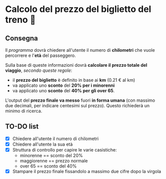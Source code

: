 # Calcolo del prezzo del biglietto del treno :train:

## Consegna

Il *programma* dovrà chiedere all'utente il numero di **chilometri** che vuole percorrere e l'**età** del passeggero.

Sulla base di queste informazioni dovrà **calcolare il prezzo totale del viaggio**, *secondo queste regole*:

- il **prezzo del biglietto** è definito in base ai **km** (0.21 € al km)
- va applicato uno **sconto** del **20% per i minorenni**
- va applicato uno **sconto** del **40% per gli over 65**.

L'output del **prezzo finale va messo** fuori **in forma umana** (con massimo due decimali, per indicare centesimi sul prezzo). Questo richiederà un minimo di ricerca.

## TO-DO list

- [x] Chiedere all'utente il numero di chilometri
- [x] Chiedere all'utente la sua età 
- [x] Struttura di controllo per capire le varie casistiche:
    - minorenne == sconto del 20%
    - maggiorenne == prezzo normale
    - over 65 == sconto del 40%
- [x] Stampare il prezzo finale fissandolo a massimo due cifre dopo la virgola